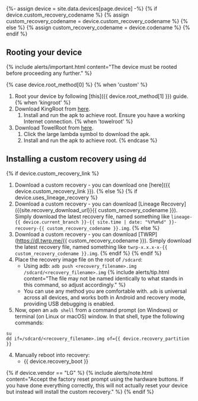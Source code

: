 {%- assign device = site.data.devices[page.device] -%}
{% if device.custom_recovery_codename %}
{% assign custom_recovery_codename = device.custom_recovery_codename %}
{% else %}
{% assign custom_recovery_codename = device.codename %}
{% endif %}

## Rooting your device

{% include alerts/important.html content="The device must be rooted before proceeding any further." %}

{% case device.root_method[0] %}
{% when 'custom' %}
1. Root your device by following [this]({{ device.root_method[1] }}) guide.
{% when 'kingroot' %}
1. Download KingRoot from [here](https://kingroot.net/).
   1. Install and run the apk to achieve root. Ensure you have a working Internet connection.
{% when 'towelroot' %}
1. Download TowelRoot from [here](https://towelroot.com/).
   1. Click the large lambda symbol to download the apk.
   2. Install and run the apk to achieve root.
{% endcase %}

## Installing a custom recovery using `dd`

{% if device.custom_recovery_link %}
1. Download a custom recovery - you can download one [here]({{ device.custom_recovery_link }}).
{% else %}
{% if device.uses_lineage_recovery %}
1. Download a custom recovery - you can download [Lineage Recovery]({{site.recovery_download_url}}{{ custom_recovery_codename }}). Simply download the latest recovery file, named something like `lineage-{{ device.current_branch }}-{{ site.time | date: "%Y%m%d" }}-recovery-{{ custom_recovery_codename }}.img`.
{% else %}
1. Download a custom recovery - you can download [TWRP](https://dl.twrp.me/{{ custom_recovery_codename }}). Simply download the latest recovery file, named something like `twrp-x.x.x-x-{{ custom_recovery_codename }}.img`.
{% endif %}
{% endif %}
2. Place the recovery image file on the root of `/sdcard`:
   * Using adb: `adb push <recovery_filename>.img /sdcard/<recovery_filename>.img`
    {% include alerts/tip.html content="The file may not be named identically to what stands in this command, so adjust accordingly." %}
   * You can use any method you are comfortable with. `adb` is universal across all devices, and works both in Android and recovery mode, providing USB debugging is enabled.
3. Now, open an `adb shell` from a command prompt (on Windows) or terminal (on Linux or macOS) window. In that shell, type the following commands:
```
su
dd if=/sdcard/<recovery_filename>.img of={{ device.recovery_partition }}
```
4. Manually reboot into recovery:
    * {{ device.recovery_boot }}

{% if device.vendor == "LG" %}
{% include alerts/note.html content="Accept the factory reset prompt using the hardware buttons. If you have done everything correctly, this will not actually reset your device but instead will install the custom recovery." %}
{% endif %}
